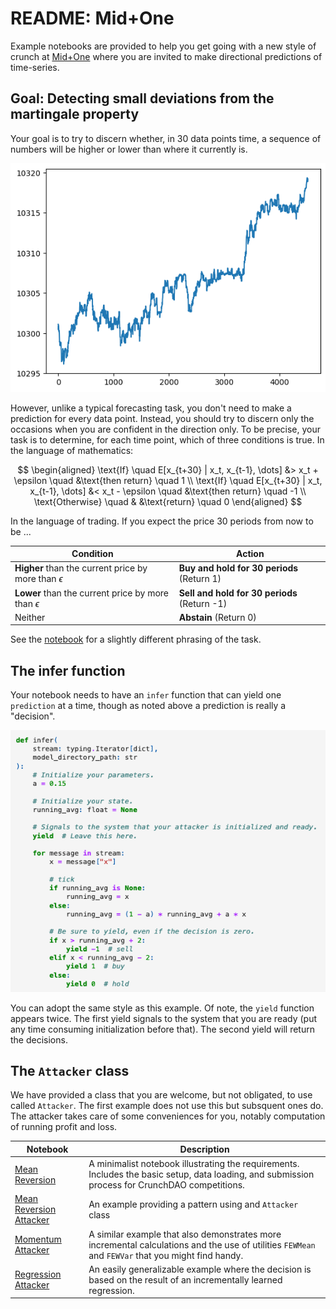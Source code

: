 # README: Mid+One

Example notebooks are provided to help you get going with a new style of crunch at [Mid+One](  ) where you are invited to make directional predictions of time-series. 

## Goal: Detecting small deviations from the martingale property 

Your goal is to try to discern whether, in 30 data points time, a sequence of numbers will be higher or lower than where it currently is. 

![Time Series](https://github.com/microprediction/endersnotebooks/blob/main/assets/images/timeseries.png?raw=true)

However, unlike a typical forecasting task, you don't need to make a prediction for every data point. Instead, you should try to discern only the occasions when you are confident in the direction only. To be precise, your
task is to determine, for each time point, which of three conditions is true. In the language of mathematics:

$$
\begin{aligned}
\text{If} \quad E[x_{t+30} | x_t, x_{t-1}, \dots] &> x_t + \epsilon \quad &\text{then return} \quad 1 \\
\text{If} \quad E[x_{t+30} | x_t, x_{t-1}, \dots] &< x_t - \epsilon \quad &\text{then return} \quad -1 \\
\text{Otherwise} \quad  & &\text{return} \quad 0
\end{aligned}
$$

In the language of trading. If you expect the price $30$ periods from now to be ...

| Condition | Action |
| --- | --- |
| **Higher** than the current price by more than $\epsilon$ | **Buy and hold for 30 periods** (Return 1) |
| **Lower** than the current price by more than $\epsilon$ | **Sell and hold for 30 periods** (Return -1) |
| Neither| **Abstain** (Return 0) |

See the [notebook](https://github.com/crunchdao/quickstarters/blob/master/competitions/mid-one/mean_reversion/mean_reversion.ipynb) for a slightly different phrasing of the task. 

## The infer function 

Your notebook needs to have an `infer` function that can yield one `prediction` at a time, though as noted above a prediction is really a "decision".  

![Infer](https://github.com/microprediction/endersnotebooks/blob/main/assets/images/infer.png?raw=true)

You can adopt the same style as this example. Of note, the `yield` function appears twice. The first yield signals to the system that you are ready (put any time consuming initialization before that). The second yield will return the decisions. 

## The `Attacker` class

We have provided a class that you are welcome, but not obligated, to use called `Attacker`. The first example does not use this but subsquent ones do. The attacker takes care of some conveniences for you, notably computation of running profit and loss. 

| Notebook | Description |
| --- | --- |
| [Mean Reversion](https://github.com/microprediction/quickstarters/blob/master/competitions/mid-one/mean_reversion/mean_reversion.ipynb) | A minimalist notebook illustrating the requirements. Includes the basic setup, data loading, and submission process for CrunchDAO competitions. |
| [Mean Reversion Attacker](https://github.com/crunchdao/quickstarters/blob/master/competitions/mid-one/mean_reversion_attacker/mean_reversion_attacker.ipynb) | An example providing a pattern using and `Attacker` class |
| [Momentum Attacker](https://github.com/crunchdao/quickstarters/blob/master/competitions/mid-one/momentum_attacker/momentum_attacker.ipynb) | A similar example that also demonstrates more incremental calculations and the use of utilities `FEWMean` and `FEWVar` that you might find handy. |
| [Regression Attacker](https://github.com/crunchdao/quickstarters/blob/master/competitions/mid-one/regression_attacker/regression_attacker.ipynb) | An easily generalizable example where the decision is based on the result of an incrementally learned regression.   |

